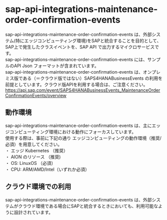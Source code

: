 # sap-api-integrations-maintenance-order-confirmation-events    
sap-api-integrations-maintenance-order-confirmation-events は、外部システム(特にエッジコンピューティング環境)をSAPと統合することを目的として、SAP上で発生したクラスイベントを、SAP API で出力するマイクロサービスです。    
sap-api-integrations-maintenance-order-confirmation-events には、サンプルのAPI Json フォーマットが含まれています。  
sap-api-integrations-maintenance-order-confirmation-events は、オンプレミス版である（＝クラウド版ではない）SAPS4HANABusinessEvents の利用を前提としています。クラウド版APIを利用する場合は、ご注意ください。      
https://api.sap.com/event/SAPS4HANABusinessEvents_MaintenanceOrderConfirmationEvents/overview 

## 動作環境  
sap-api-integrations-maintenance-order-confirmation-events は、主にエッジコンピューティング環境における動作にフォーカスしています。  
使用する際は、事前に下記の通り エッジコンピューティングの動作環境（推奨/必須）を用意してください。  
・ エッジ Kubernetes （推奨）  
・ AION のリソース （推奨)  
・ OS: LinuxOS （必須）  
・ CPU: ARM/AMD/Intel（いずれか必須）  

## クラウド環境での利用  
sap-api-integrations-maintenance-order-confirmation-events は、外部システムがクラウド環境である場合にSAPと統合するときにおいても、利用可能なように設計されています。  